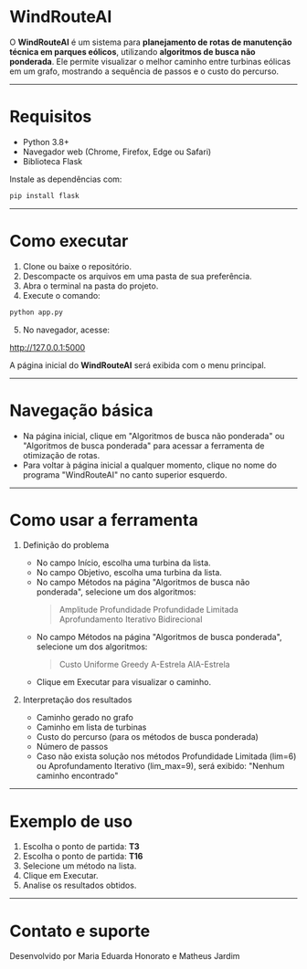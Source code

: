 # WindRouteAI

O **WindRouteAI** é um sistema para **planejamento de rotas de manutenção técnica em parques eólicos**, utilizando **algoritmos de busca não ponderada**. Ele permite visualizar o melhor caminho entre turbinas eólicas em um grafo, mostrando a sequência de passos e o custo do percurso.

---

# Requisitos

- Python 3.8+  
- Navegador web (Chrome, Firefox, Edge ou Safari)  
- Biblioteca Flask  

Instale as dependências com:

```bash
pip install flask
```

---

# Como executar

1. Clone ou baixe o repositório.
2. Descompacte os arquivos em uma pasta de sua preferência.
3. Abra o terminal na pasta do projeto.
4. Execute o comando:

```bash
python app.py
```

5. No navegador, acesse:

http://127.0.0.1:5000

A página inicial do **WindRouteAI** será exibida com o menu principal.

---

# Navegação básica

- Na página inicial, clique em "Algoritmos de busca não ponderada" ou "Algoritmos de busca ponderada" para acessar a ferramenta de otimização de rotas.
- Para voltar à página inicial a qualquer momento, clique no nome do programa "WindRouteAI" no canto superior esquerdo.

---

# Como usar a ferramenta

1. Definição do problema
    - No campo Início, escolha uma turbina da lista.
    - No campo Objetivo, escolha uma turbina da lista.
    - No campo Métodos na página "Algoritmos de busca não ponderada", selecione um dos algoritmos:
        > Amplitude
        > Profundidade
        > Profundidade Limitada
        > Aprofundamento Iterativo
        > Bidirecional
    - No campo Métodos na página "Algoritmos de busca ponderada", selecione um dos algoritmos:
        > Custo Uniforme
        > Greedy
        > A-Estrela
        > AIA-Estrela
    - Clique em Executar para visualizar o caminho.

2. Interpretação dos resultados
    - Caminho gerado no grafo
    - Caminho em lista de turbinas
    - Custo do percurso (para os métodos de busca ponderada)
    - Número de passos
    - Caso não exista solução nos métodos Profundidade Limitada (lim=6) ou Aprofundamento Iterativo (lim_max=9), será exibido:
        "Nenhum caminho encontrado"

---

# Exemplo de uso

1. Escolha o ponto de partida: **T3**
2. Escolha o ponto de partida: **T16**
3. Selecione um método na lista.
4. Clique em Executar.
5. Analise os resultados obtidos. 

---

# Contato e suporte

Desenvolvido por Maria Eduarda Honorato e Matheus Jardim